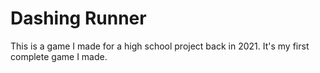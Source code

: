 # Dashing Runner

This is a game I made for a high school project back in 2021. It's my 
first complete game I made.
